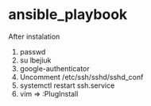 # ansible_playbook

After instalation
1) passwd
2) su lbejiuk
3) google-authenticator
4) Uncomment 
  /etc/ssh/sshd/sshd_conf
5) systemctl restart ssh.service
6) vim => :PlugInstall
